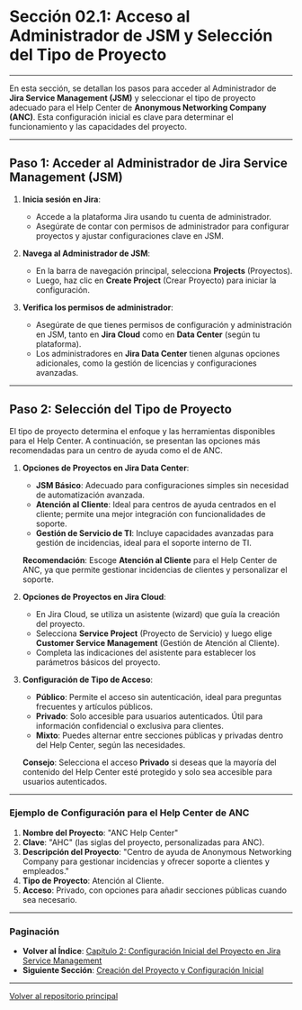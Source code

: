 # Sección 02.1: Acceso al Administrador de JSM y Selección del Tipo de Proyecto

---

En esta sección, se detallan los pasos para acceder al Administrador de **Jira Service Management (JSM)** y seleccionar el tipo de proyecto adecuado para el Help Center de **Anonymous Networking Company (ANC)**. Esta configuración inicial es clave para determinar el funcionamiento y las capacidades del proyecto.

---

## Paso 1: Acceder al Administrador de Jira Service Management (JSM)

1. **Inicia sesión en Jira**:
   - Accede a la plataforma Jira usando tu cuenta de administrador.
   - Asegúrate de contar con permisos de administrador para configurar proyectos y ajustar configuraciones clave en JSM.

2. **Navega al Administrador de JSM**:
   - En la barra de navegación principal, selecciona **Projects** (Proyectos).
   - Luego, haz clic en **Create Project** (Crear Proyecto) para iniciar la configuración.

3. **Verifica los permisos de administrador**:
   - Asegúrate de que tienes permisos de configuración y administración en JSM, tanto en **Jira Cloud** como en **Data Center** (según tu plataforma).
   - Los administradores en **Jira Data Center** tienen algunas opciones adicionales, como la gestión de licencias y configuraciones avanzadas.

---

## Paso 2: Selección del Tipo de Proyecto

El tipo de proyecto determina el enfoque y las herramientas disponibles para el Help Center. A continuación, se presentan las opciones más recomendadas para un centro de ayuda como el de ANC.

1. **Opciones de Proyectos en Jira Data Center**:
   - **JSM Básico**: Adecuado para configuraciones simples sin necesidad de automatización avanzada.
   - **Atención al Cliente**: Ideal para centros de ayuda centrados en el cliente; permite una mejor integración con funcionalidades de soporte.
   - **Gestión de Servicio de TI**: Incluye capacidades avanzadas para gestión de incidencias, ideal para el soporte interno de TI.

   **Recomendación**: Escoge **Atención al Cliente** para el Help Center de ANC, ya que permite gestionar incidencias de clientes y personalizar el soporte.

2. **Opciones de Proyectos en Jira Cloud**:
   - En Jira Cloud, se utiliza un asistente (wizard) que guía la creación del proyecto.
   - Selecciona **Service Project** (Proyecto de Servicio) y luego elige **Customer Service Management** (Gestión de Atención al Cliente).
   - Completa las indicaciones del asistente para establecer los parámetros básicos del proyecto.

3. **Configuración de Tipo de Acceso**:
   - **Público**: Permite el acceso sin autenticación, ideal para preguntas frecuentes y artículos públicos.
   - **Privado**: Solo accesible para usuarios autenticados. Útil para información confidencial o exclusiva para clientes.
   - **Mixto**: Puedes alternar entre secciones públicas y privadas dentro del Help Center, según las necesidades.

   **Consejo**: Selecciona el acceso **Privado** si deseas que la mayoría del contenido del Help Center esté protegido y solo sea accesible para usuarios autenticados.

---

### Ejemplo de Configuración para el Help Center de ANC

1. **Nombre del Proyecto**: "ANC Help Center"
2. **Clave**: "AHC" (las siglas del proyecto, personalizadas para ANC).
3. **Descripción del Proyecto**: "Centro de ayuda de Anonymous Networking Company para gestionar incidencias y ofrecer soporte a clientes y empleados."
4. **Tipo de Proyecto**: Atención al Cliente.
5. **Acceso**: Privado, con opciones para añadir secciones públicas cuando sea necesario.

---

### Paginación

- **Volver al Índice**: [Capítulo 2: Configuración Inicial del Proyecto en Jira Service Management](02_ANC_Help_Center_Capitulo_2.md)
- **Siguiente Sección**: [Creación del Proyecto y Configuración Inicial](02.2_ANC_Help_Center_Creacion_Proyecto.md)

---

[Volver al repositorio principal](https://carloslhg.github.io/repositorio)

